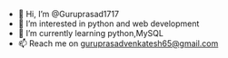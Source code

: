- 👋 Hi, I’m @Guruprasad1717
- 👀 I’m interested in python and web development
- 🌱 I’m currently learning python,MySQL
- 📫 Reach me on guruprasadvenkatesh65@gmail.com

<!---
Guruprasad1717/Guruprasad1717 is a ✨ special ✨ repository because its `README.md` (this file) appears on your GitHub profile.
You can click the Preview link to take a look at your changes.
--->
